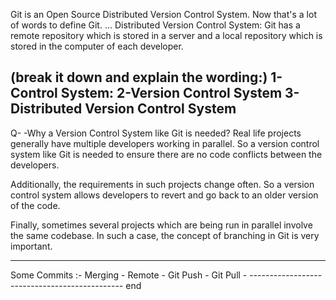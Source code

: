 Git is an Open Source Distributed Version Control System.
Now that's a lot of words to define Git. ... Distributed Version Control System: 
Git has a remote repository which is stored in a server and a local repository which is stored in the computer of each developer.
 
(break it down and explain the wording:)
1-Control System:
2-Version Control System
3-Distributed Version Control System
 -------------------------------------------------------
Q- -Why a Version Control System like Git is needed?
Real life projects generally have multiple developers working in parallel. So a version control system like Git is needed to ensure there are no code conflicts between the developers.

Additionally, the requirements in such projects change often. So a version control system allows developers to revert and go back to an older version of the code.

Finally, sometimes several projects which are being run in parallel involve the same codebase. In such a case, the concept of branching in Git is very important.

-------------------------------------------------------------

Some Commits :-
Merging -
Remote -
Git Push -
Git Pull -
---------------------------------------------- end
